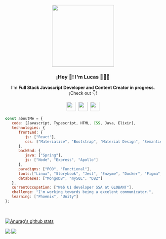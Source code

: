 <p align="center" width="300">
   <img align="center" width="200" src="https://user-images.githubusercontent.com/60331479/198042170-99aa9078-e98c-49f6-af90-bf4d23964bb3.png" />
   <h3 align="center">¡Hey 👋! I'm Lucas 👨🏻‍💻</h3>
</p>
<p align="center">I'm <strong>Full Stack Javascript Developer and Content Creator in progress</strong>.<br />¡Check out 👇!</p>
<p align='center'>
<a href="https://www.instagram.com/dreadfulcrazy/"><img height="30" src="https://img.icons8.com/color/48/000000/instagram-new--v1.png"></a>&nbsp;
<a href="https://www.linkedin.com/in/lucas-ospina-b42a49119/"><img height="30" src="https://img.icons8.com/color/48/000000/linkedin.png"></a>&nbsp;
 <a href="https://www.youtube.com/channel/UCgyd5zWh-6wt3Vj4KibS-oA"><img height="30" src="https://img.icons8.com/color/48/000000/youtube-play.png"></a>
</p>


```javascript
const aboutMe = {
   code: [Javascript, Typescript, HTML, CSS, Java, Elixir],
   technologies: {
      frontEnd: {
         js: ["React"],
         css: ["Materialize", "Bootstrap", "Material Design", "Semantic UI"]
      },
      backEnd: {
         java: ["Spring"],
         js: ["Node", "Express", "Apollo"]
      },
      paradigms: ["POO", "Functional"],
      tools:["Linux", "Storybook", "Jest", "Enzyme", "Docker", "Figma"],
      databases: ["MongoDB", "mySQL", "DB2"]
   },
   currentOccupation: ["Web UI developer SSA at GLOBANT"],
   challenge: "I'm working towards being a excelent communicator.",
   learning: ["Phoenix", "Unity"]
};
```
</br></br>
<a href="https://github.com/Dread-Code">
  <img align="center" src="https://github-readme-stats.anuraghazra1.vercel.app/api?username=Dread-Code&hide=contribs,prs&show_icons=true&include_all_commits=true&theme=material-palenight" alt="Anurag's github stats" />
</a>
<a href="https://github.com/Dread-Code">
  <!-- Change the `github-readme-stats.anuraghazra1.vercel.app` to `github-readme-stats.vercel.app`  -->
  <img align="center" src="https://github-readme-stats.anuraghazra1.vercel.app/api/top-langs/?username=Dread-Code&layout=compact&theme=material-palenight" />
</a> 
<a href="https://github.com/Dread-Code/Instaclone">
  <!-- Change the `github-readme-stats.anuraghazra1.vercel.app` to `github-readme-stats.vercel.app`  -->
  <img align="center" src="https://github-readme-stats.anuraghazra1.vercel.app/api/pin/?username=Dread-Code&repo=Instaclone&theme=material-palenight" />
</a>
